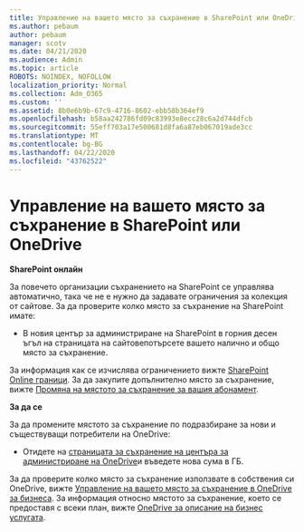 ```yaml
---
title: Управление на вашето място за съхранение в SharePoint или OneDrive
ms.author: pebaum
author: pebaum
manager: scotv
ms.date: 04/21/2020
ms.audience: Admin
ms.topic: article
ROBOTS: NOINDEX, NOFOLLOW
localization_priority: Normal
ms.collection: Adm_O365
ms.custom: ''
ms.assetid: 8b0e6b9b-67c9-4716-8602-ebb58b364ef9
ms.openlocfilehash: b58aa242786fd09c83993e8ecc28c6a2d744dfcb
ms.sourcegitcommit: 55eff703a17e500681d8fa6a87eb067019ade3cc
ms.translationtype: MT
ms.contentlocale: bg-BG
ms.lasthandoff: 04/22/2020
ms.locfileid: "43762522"
---
```

# <a name="manage-your-sharepoint-or-onedrive-storage"></a>Управление на вашето място за съхранение в SharePoint или OneDrive

 **SharePoint онлайн**
  
За повечето организации съхранението на SharePoint се управлява автоматично, така че не е нужно да задавате ограничения за колекция от сайтове. За да проверите колко място за съхранение на SharePoint имате:
  
- В новия център за администриране на SharePoint в горния десен ъгъл на страницата на сайтовепотърсете вашето налично и общо място за съхранение.
    
За информация как се изчислява ограничението вижте [SharePoint Online граници](https://go.microsoft.com/fwlink/p/?LinkID=856113). За да закупите допълнително място за съхранение, вижте [Промяна на мястото за съхранение за вашия абонамент](https://go.microsoft.com/fwlink/?linkid=866428).
  
 **За да се**
  
За да промените мястото за съхранение по подразбиране за нови и съществуващи потребители на OneDrive:
  
- Отидете на [страницата за съхранение на центъра за администриране на OneDrive](https://admin.onedrive.com/?v=StorageSettings)и въведете нова сума в ГБ.
    
За да проверите колко място за съхранение използвате в собствения си OneDrive, вижте [Управление на вашето място за съхранение в OneDrive за бизнеса](https://go.microsoft.com/fwlink/?linkid=866429). За информация относно мястото за съхранение, което се предоставя с всеки план, вижте [OneDrive за описание на бизнес услугата](https://go.microsoft.com/fwlink/p/?LinkID=826071).
  


